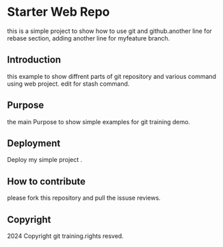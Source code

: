 # Starter Web Repo

this is a simple project to show how to use git and github.another line for rebase section, adding another line for myfeature branch.

## Introduction

this example to show diffrent parts of git repository and various command using web project.
edit for stash command.

## Purpose

the main Purpose to show simple examples for  git training demo.

## Deployment

Deploy my simple project .

## How to contribute

please fork this repository and pull the issuse reviews.

## Copyright

2024 Copyright git training.rights resved.
